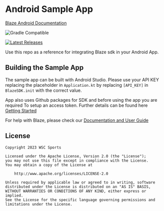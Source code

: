 # Android Sample App

[Blaze Android Documentation](https://dev.wsc-sports.com/edit/sdk-integration-android "Blaze Android Documentation")



![Gradle Compatible](https://img.shields.io/badge/Gradle%20Compatible-green?logo=gradle)

[![Latest Releases](https://badgen.net/github/tag/WSCSports/blaze-sample-android?label=latest+release)](https://github.com/WSCSports/blaze-sample-android/releases)

Use this repo as a reference for integrating Blaze sdk in your Android App.

## Building the Sample App

The sample app can be built with Android Studio.
Please use your API KEY replacing the placeholder in `Application.kt` by
replacing `[API_KEY]` in `BlazeSDK.init` with the correct value.

App also uses Github packages for SDK and before using the app you are required 
To setup an access token. 
Further details can be found here
[Getting Started](https://dev.wsc-sports.com/docs/sdk-integration-android)

For help with Blaze, please check our [Documentation and User Guide](https://dev.wsc-sports.com/docs/getting-started)

## License

```
Copyright 2023 WSC Sports

Licensed under the Apache License, Version 2.0 (the "License");
you may not use this file except in compliance with the License.
You may obtain a copy of the License at

    http://www.apache.org/licenses/LICENSE-2.0

Unless required by applicable law or agreed to in writing, software
distributed under the License is distributed on an "AS IS" BASIS,
WITHOUT WARRANTIES OR CONDITIONS OF ANY KIND, either express or implied.
See the License for the specific language governing permissions and
limitations under the License.
```

